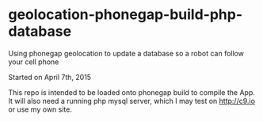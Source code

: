 # geolocation-phonegap-build-php-database
Using phonegap geolocation to update a database so a robot can follow your cell phone



Started on April 7th, 2015

This repo is intended to be loaded onto phonegap build to compile the App. It will also need a running php mysql server, which I may test on http://c9.io or use my own site.

